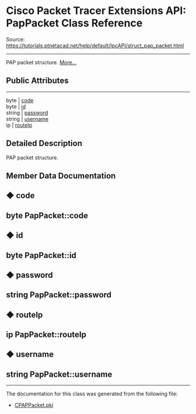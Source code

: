 # Cisco Packet Tracer Extensions API: PapPacket Class Reference

Source: https://tutorials.ptnetacad.net/help/default/IpcAPI/struct_pap_packet.html

---

PAP packet structure. [More...](struct_pap_packet.html#details)

##  Public Attributes  
  
---  
byte | [code](struct_pap_packet.html#aa3e2561a7265fd0e8aeb0c9a67239f0a)  
byte | [id](struct_pap_packet.html#ad40f7a2aa86a18444e210c7598002435)  
string | [password](struct_pap_packet.html#aa9fd8f0ff1c6db513114eff00c60b29b)  
string | [username](struct_pap_packet.html#a27d6f078abe9d072aaf451a63186d9bc)  
ip | [routeIp](struct_pap_packet.html#ad16ae32d64a97cf6298672893caffd7b)  
  
## Detailed Description

PAP packet structure. 

## Member Data Documentation

## ◆ code

byte PapPacket::code  
---  
  
## ◆ id

byte PapPacket::id  
---  
  
## ◆ password

string PapPacket::password  
---  
  
## ◆ routeIp

ip PapPacket::routeIp  
---  
  
## ◆ username

string PapPacket::username  
---  
  
* * *

The documentation for this class was generated from the following file:

  * [CPAPPacket.pki](_c_p_a_p_packet_8pki.html)


